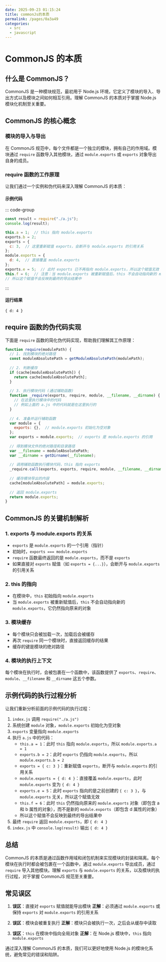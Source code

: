 ```yaml
---
date: 2025-09-23 01:15:24
title: commonJs的本质
permalink: /pages/0a3a49
categories:
  - src
  - javascript
---
```

# CommonJS 的本质

## 什么是 CommonJS？

CommonJS 是一种模块规范，最初用于 Node.js 环境，它定义了模块的导入、导出方式以及模块之间如何相互引用。理解 CommonJS 的本质对于掌握 Node.js 模块化机制至关重要。

## CommonJS 的核心概念

### 模块的导入与导出

在 CommonJS 规范中，每个文件都是一个独立的模块，拥有自己的作用域。模块通过 `require` 函数导入其他模块，通过 `module.exports` 或 `exports` 对象导出自身的成员。

### require 函数的工作原理

让我们通过一个实例和伪代码来深入理解 CommonJS 的本质：

#### 示例代码
::: code-group
```javascript [index.js]
const result = require("./a.js");
console.log(result);
```
```javascript [a.js]
this.a = 1;  // this 指向 module.exports
exports.b = 2;
exports = {
  c: 3,  // 这里重新赋值 exports，会断开与 module.exports 的引用关系
};
module.exports = {
  d: 4,  // 直接覆盖 module.exports
};
exports.e = 5;  // 此时 exports 已不再指向 module.exports，所以这个赋值无效
this.f = 6;  // 注意：当 module.exports 被重新赋值后，this 不会自动指向新的 module.exports
// 所以这个赋值不会反映到最终的导出结果中
```
:::
#### 运行结果

```
{ d: 4 }
```

## require 函数的伪代码实现

下面是 `require` 函数的简化伪代码实现，帮助我们理解其工作原理：

```javascript
function require(modulePath) {
  // 1. 找到模块的绝对路径
  const moduleAbsolutePath = getModuleAbsolutePath(modulePath);
  
  // 2. 判断缓存
  if (cache[moduleAbsolutePath]) {
    return cache[moduleAbsolutePath];
  }
  
  // 3. 执行模块代码 (通过辅助函数)
  function _require(exports, require, module, __filename, __dirname) {
    // 在这里执行模块中的代码
    // 例如上面的 a.js 中的代码就是在这里执行的
  }
  
  // 4. 准备并运行辅助函数
  var module = {
    exports: {},  // module.exports 初始化为空对象
  };
  var exports = module.exports;  // exports 是 module.exports 的引用
  
  // 得到模块文件的绝对路径和目录路径
  var __filename = moduleAbsolutePath;
  var __dirname = getDirname(__filename);
  
  // 调用辅助函数执行模块代码，this 指向 exports
  _require.call(exports, exports, require, module, __filename, __dirname);
  
  // 缓存模块导出的内容
  cache[moduleAbsolutePath] = module.exports;
  
  // 返回 module.exports
  return module.exports;
}
```

## CommonJS 的关键机制解析

### 1. exports 与 module.exports 的关系

- `exports` 是 `module.exports` 的一个引用（指针）
- 初始时，`exports === module.exports`
- `require` 函数最终返回的是 `module.exports`，而不是 `exports`
- 如果直接对 `exports` 赋值（如 `exports = {...}`），会断开与 `module.exports` 的引用关系

### 2. this 的指向

- 在模块中，`this` 初始指向 `module.exports`
- 当 `module.exports` 被重新赋值后，`this` 不会自动指向新的 `module.exports`，它仍然指向原来的对象

### 3. 模块缓存

- 每个模块只会被加载一次，加载后会被缓存
- 再次 `require` 同一个模块时，直接返回缓存的结果
- 缓存的键是模块的绝对路径

### 4. 模块的执行上下文

每个模块在执行时，会被包裹在一个函数中，该函数提供了 `exports`、`require`、`module`、`__filename` 和 `__dirname` 这五个参数。

## 示例代码的执行过程分析

让我们重新分析前面的示例代码的执行过程：

1. `index.js` 调用 `require("./a.js")`
2. 系统创建 `module` 对象，`module.exports` 初始化为空对象
3. `exports` 变量指向 `module.exports`
4. 执行 `a.js` 中的代码：
   - `this.a = 1`：此时 `this` 指向 `module.exports`，所以 `module.exports.a = 1`
   - `exports.b = 2`：此时 `exports` 仍指向 `module.exports`，所以 `module.exports.b = 2`
   - `exports = { c: 3 }`：重新赋值 `exports`，断开与 `module.exports` 的引用关系
   - `module.exports = { d: 4 }`：直接覆盖 `module.exports`，此时 `module.exports` 变为 `{ d: 4 }`
   - `exports.e = 5`：此时 `exports` 指向的是之前创建的 `{ c: 3 }`，与 `module.exports` 无关，所以这个赋值无效
   - `this.f = 6`：此时 `this` 仍然指向原来的 `module.exports` 对象（即包含 a 和 b 属性的对象），而不是新的 `module.exports`（即包含 d 属性的对象）
   - 所以这个赋值不会反映到最终的导出结果中
5. 最终 `require` 返回 `module.exports`，即 `{ d: 4 }`
6. `index.js` 中 `console.log(result)` 输出 `{ d: 4 }`

## 总结

CommonJS 的本质是通过函数作用域和闭包机制来实现模块的封装和隔离。每个模块在执行时都会被包裹在一个函数中，通过 `module.exports` 导出成员，通过 `require` 导入其他模块。理解 `exports` 与 `module.exports` 的关系，以及模块的执行过程，对于掌握 CommonJS 规范至关重要。

## 常见误区

1. **误区**：直接对 `exports` 赋值就能导出模块
   **正解**：必须通过 `module.exports` 或保持 `exports` 对 `module.exports` 的引用关系

2. **误区**：模块会被重复执行
   **正解**：模块只会被执行一次，之后会从缓存中读取

3. **误区**：`this` 在模块中指向全局对象
   **正解**：在 Node.js 模块中，`this` 指向 `module.exports`

通过深入理解 CommonJS 的本质，我们可以更好地使用 Node.js 的模块化系统，避免常见的错误和陷阱。
